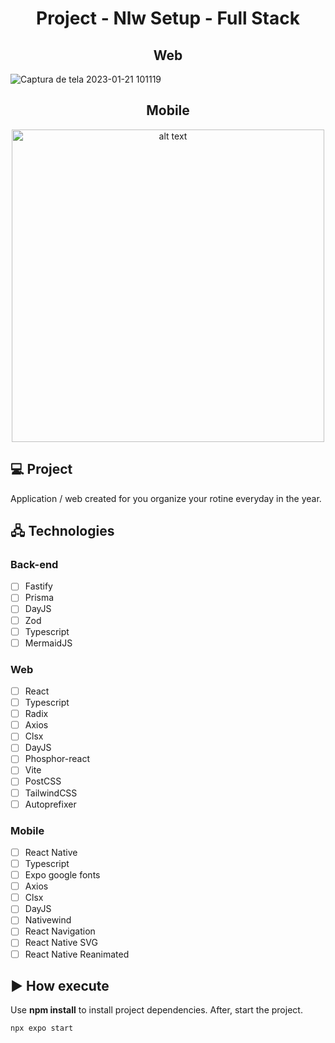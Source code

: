<h1 align="center">
    Project - Nlw Setup - Full Stack
</h1>
<h2 align="center">
  Web
</h1>

![Captura de tela 2023-01-21 101119](https://user-images.githubusercontent.com/105434742/213868669-36c1756a-ff8a-4e9f-8b39-6fdf22d9da52.png)

<h2 align="center">
  Mobile
</h1>

<p align="center">
  <img src="https://user-images.githubusercontent.com/105434742/213868922-55fdfe49-e739-484c-9d04-3f13fd20ed63.gif"
  alt="alt text" 
  alignIt="center"
  height="500">
</p>

## 💻 Project

Application / web created for you organize your rotine everyday in the year.

## 🖧 Technologies

### Back-end
-   [ ] Fastify
-   [ ] Prisma
-   [ ] DayJS
-   [ ] Zod
-   [ ] Typescript
-   [ ] MermaidJS

### Web
-   [ ] React
-   [ ] Typescript
-   [ ] Radix
-   [ ] Axios
-   [ ] Clsx
-   [ ] DayJS
-   [ ] Phosphor-react
-   [ ] Vite
-   [ ] PostCSS
-   [ ] TailwindCSS
-   [ ] Autoprefixer

### Mobile
-   [ ] React Native
-   [ ] Typescript
-   [ ] Expo google fonts
-   [ ] Axios
-   [ ] Clsx
-   [ ] DayJS
-   [ ] Nativewind
-   [ ] React Navigation
-   [ ] React Native SVG
-   [ ] React Native Reanimated

## ▶️ How execute

Use **npm install** to install project dependencies.
After, start the project.

```cl
npx expo start
```
